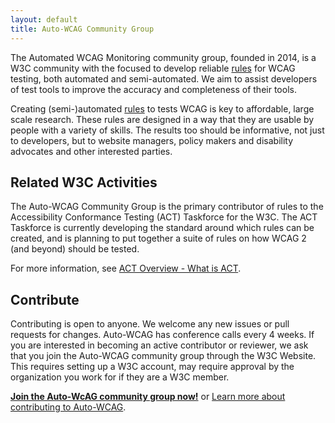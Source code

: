 ```yaml
---
layout: default
title: Auto-WCAG Community Group
---
```


The Automated WCAG Monitoring community group, founded in 2014, is a W3C community with the focused to develop reliable [rules](pages/rules.html) for WCAG testing, both automated and semi-automated. We aim to assist developers of test tools to improve the accuracy and completeness of their tools.

Creating (semi-)automated [rules](pages/rules.html) to tests WCAG is key to affordable, large scale research. These rules are designed in a way that they are usable by people with a variety of skills. The results too should be informative, not just to developers, but to website managers, policy makers and disability advocates and other interested parties.

## Related W3C Activities

The Auto-WCAG Community Group is the primary contributor of rules to the Accessibility Conformance Testing (ACT) Taskforce for the W3C. The ACT Taskforce is currently developing the standard around which rules can be created, and is planning to put together a suite of rules on how WCAG 2 (and beyond) should be tested.

For more information, see [ACT Overview - What is ACT](https://www.w3.org/WAI/GL/task-forces/conformance-testing/wiki/ACT_Overview_-_What_is_ACT).

## Contribute

Contributing is open to anyone. We welcome any new issues or pull requests for changes. Auto-WCAG has conference calls every 4 weeks. If you are interested in becoming an active contributor or reviewer, we ask that you join the Auto-WCAG community group through the W3C Website. This requires setting up a W3C account, may require approval by the organization you work for if they are a W3C member.

**[Join the Auto-WcAG community group now!](https://www.w3.org/community/wp-login.php?redirect_to=%2Fcommunity%2Fauto-wcag%2Fjoin)** or [Learn more about contributing to Auto-WCAG](pages/contribute.html).
